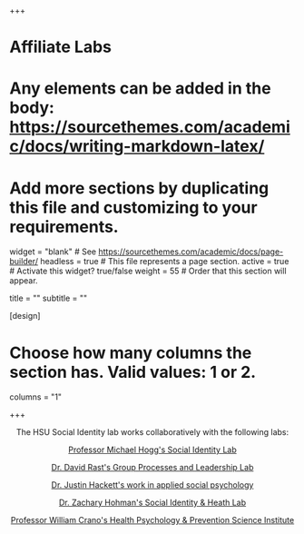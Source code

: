 +++
# Affiliate Labs
# Any elements can be added in the body: https://sourcethemes.com/academic/docs/writing-markdown-latex/
# Add more sections by duplicating this file and customizing to your requirements.

widget = "blank"  # See https://sourcethemes.com/academic/docs/page-builder/
headless = true  # This file represents a page section.
active = true  # Activate this widget? true/false
weight = 55  # Order that this section will appear.

title = ""
subtitle = ""

[design]
  # Choose how many columns the section has. Valid values: 1 or 2.
  columns = "1"

+++
<p align="center">The HSU Social Identity lab works collaboratively with the following labs:</p>

<p align="center"><a href=http://www.socialidentitylab.com/>Professor Michael Hogg's Social Identity Lab</a></p>
<p align="center"><a href=http://sites.psych.ualberta.ca/rastlab/>Dr. David Rast's Group Processes and Leadership Lab<a></p>
<p align="center"><a href=https://www.calu.edu/inside/faculty-staff/profiles/justin-hackett.aspx>Dr. Justin Hackett's work in applied social psychology</a></p>
<p align="center"><a href=https://www.depts.ttu.edu/psy/sith/>Dr. Zachary Hohman's Social Identity & Heath Lab</a></p>
<p align="center"><a href=http://www.healthpersuasion.com/>Professor William Crano's Health Psychology & Prevention Science Institute</a></p>
